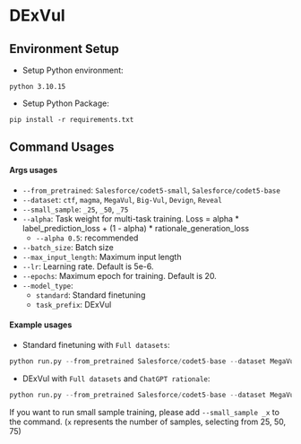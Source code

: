 # DExVul

## Environment Setup
- Setup Python environment:
```
python 3.10.15
```

- Setup Python Package:
```
pip install -r requirements.txt
```

## Command Usages
#### Args usages
- `--from_pretrained`: `Salesforce/codet5-small`, `Salesforce/codet5-base`
- `--dataset`: `ctf`, `magma`, `MegaVul`, `Big-Vul`, `Devign`, `Reveal`
- `--small_sample`: `_25`, `_50`, `_75`
- `--alpha`: Task weight for multi-task training. Loss = alpha * label_prediction_loss + (1 - alpha) * rationale_generation_loss
  - `--alpha 0.5`: recommended
- `--batch_size`: Batch size
- `--max_input_length`: Maximum input length
- `--lr`: Learning rate. Default is 5e-6.
- `--epochs`: Maximum epoch for training. Default is 20.
- `--model_type`:
  - `standard`: Standard finetuning
  - `task_prefix`: DExVul


#### Example usages
- Standard finetuning with `Full datasets`:
```python
python run.py --from_pretrained Salesforce/codet5-base --dataset MegaVul --model_type standard --batch_size 16
```


- DExVul with `Full datasets` and `ChatGPT rationale`:
```python
python run.py --from_pretrained Salesforce/codet5-base --dataset MegaVul --model_type task_prefix --alpha 0.5 --batch_size 16
```
If you want to run small sample training, please add `--small_sample _x` to the command. (`x` represents the number of samples, selecting from 25, 50, 75)
